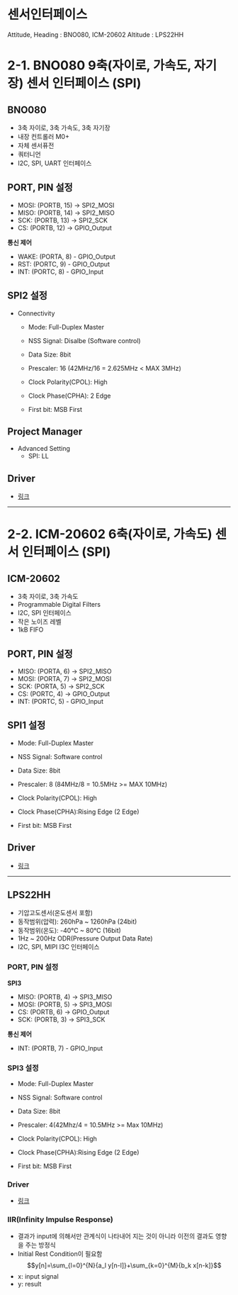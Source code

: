 # 센서인터페이스

Attitude, Heading : BNO080, ICM-20602
Altitude : LPS22HH  

# 2-1. BNO080 9축(자이로, 가속도, 자기장) 센서 인터페이스 (SPI)

## BNO080
- 3축 자이로, 3축 가속도, 3축 자기장
- 내장 컨트롤러 M0+
- 자체 센서퓨전
- 쿼터니언
- I2C, SPI, UART 인터페이스

## **PORT, PIN 설정**
- MOSI: (PORTB, 15) -> SPI2_MOSI
- MISO: (PORTB, 14) -> SPI2_MISO
- SCK: (PORTB, 13) -> SPI2_SCK
- CS: (PORTB, 12) -> GPIO_Output
  
**통신 제어**
- WAKE: (PORTA, 8) - GPIO_Output
- RST: (PORTC, 9) - GPIO_Output
- INT: (PORTC, 8) - GPIO_Input

## SPI2 설정
- Connectivity
    - Mode: Full-Duplex Master
    - NSS Signal: Disalbe (Software control)

    - Data Size: 8bit
    - Prescaler: 16 (42MHz/16 = 2.625MHz < MAX 3MHz)
    - Clock Polarity(CPOL): High
    - Clock Phase(CPHA): 2 Edge
    - First bit: MSB First

## Project Manager
- Advanced Setting
    - SPI: LL

## **Driver**
- [링크](https://github.com/ChrisWonyeobPark/BNO080-STM32F4-SPI-LL-Driver)

---

# 2-2. ICM-20602 6축(자이로, 가속도) 센서 인터페이스 (SPI)

## ICM-20602

- 3축 자이로, 3축 가속도
- Programmable Digital Filters
- I2C, SPI 인터페이스
- 작은 노이즈 레벨
- 1kB FIFO

## **PORT, PIN 설정**

- MISO: (PORTA, 6) -> SPI2_MISO
- MOSI: (PORTA, 7) -> SPI2_MOSI
- SCK: (PORTA, 5) -> SPI2_SCK
- CS: (PORTC, 4) -> GPIO_Output
- INT: (PORTC, 5) - GPIO_Input

## **SPI1 설정**
- Mode: Full-Duplex Master
- NSS Signal: Software control

- Data Size: 8bit
- Prescaler: 8 (84MHz/8 = 10.5MHz >= MAX 10MHz)
- Clock Polarity(CPOL): High
- Clock Phase(CPHA):Rising Edge (2 Edge)
- First bit: MSB First

## **Driver**
- [링크](https://github.com/ChrisWonyeobPark/ICM20602-STM32F4-SPI-LL-Driver)

---

## LPS22HH

- 기압고도센서(온도센서 포함)
- 동작범위(압력): 260hPa ~ 1260hPa (24bit)
- 동작범위(온도): -40°C ~ 80°C (16bit)
- 1Hz ~ 200Hz ODR(Pressure Output Data Rate)
- I2C, SPI, MIPI I3C 인터페이스


### **PORT, PIN 설정**

**SPI3**
- MISO: (PORTB, 4) -> SPI3_MISO
- MOSI: (PORTB, 5) -> SPI3_MOSI
- CS: (PORTB, 6) -> GPIO_Output
- SCK: (PORTB, 3) -> SPI3_SCK
  
**통신 제어**
- INT: (PORTB, 7) - GPIO_Input

### **SPI3 설정**
- Mode: Full-Duplex Master
- NSS Signal: Software control

- Data Size: 8bit
- Prescaler: 4(42Mhz/4 = 10.5MHz >= Max 10MHz)
- Clock Polarity(CPOL): High
- Clock Phase(CPHA):Rising Edge (2 Edge)
- First bit: MSB First

### **Driver**
- [링크](https://github.com/ChrisWonyeobPark/LPS22HH-STM32F4-SPI-LL-Driver)  

### IIR(Infinity Impulse Response)
- 결과가 input에 의해서만 관계식이 나타내어 지는 것이 아니라 이전의 결과도 영향을 주는 방정식
- Initial Rest Condition이 필요함  
$$y[n]=\sum_{l=0}^{N}{a_l y[n-l]}+\sum_{k=0}^{M}{b_k x[n-k]}$$
- x: input signal
- y: result 